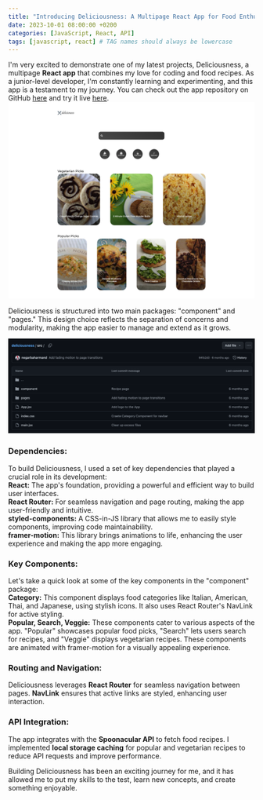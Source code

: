 ```yaml
---
title: "Introducing Deliciousness: A Multipage React App for Food Enthusiasts"
date: 2023-10-01 08:00:00 +0200
categories: [JavaScript, React, API]
tags: [javascript, react] # TAG names should always be lowercase
---
```


I'm very excited to demonstrate one of my latest projects, Deliciousness, a multipage **React app** that combines my love for coding and food recipes. As a junior-level developer, I'm constantly learning and experimenting, and this app is a testament to my journey. You can check out the app repository on GitHub [here](https://github.com/negarbaharmand/deliciousness.git) and try it live [here](https://negarbaharmand.github.io/deliciousness/).
![App overview](/assets/images/deliciousness-page-overview.png)

Deliciousness is structured into two main packages: "component" and "pages." This design choice reflects the separation of concerns and modularity, making the app easier to manage and extend as it grows.

![Github overview](/assets/images/deliciousness-github.png)

### Dependencies:

To build Deliciousness, I used a set of key dependencies that played a crucial role in its development:<br>
**React:** The app's foundation, providing a powerful and efficient way to build user interfaces.<br>
**React Router:** For seamless navigation and page routing, making the app user-friendly and intuitive.<br>
**styled-components:** A CSS-in-JS library that allows me to easily style components, improving code maintainability.<br>
**framer-motion:** This library brings animations to life, enhancing the user experience and making the app more engaging.

### Key Components:

Let's take a quick look at some of the key components in the "component" package:<br>
**Category:** This component displays food categories like Italian, American, Thai, and Japanese, using stylish icons. It also uses React Router's NavLink for active styling.<br>
**Popular, Search, Veggie:** These components cater to various aspects of the app. "Popular" showcases popular food picks, "Search" lets users search for recipes, and "Veggie" displays vegetarian recipes. These components are animated with framer-motion for a visually appealing experience.

### Routing and Navigation:

Deliciousness leverages **React Router** for seamless navigation between pages. **NavLink** ensures that active links are styled, enhancing user interaction.

### API Integration:

The app integrates with the **Spoonacular API** to fetch food recipes. I implemented **local storage caching** for popular and vegetarian recipes to reduce API requests and improve performance.<br>

Building Deliciousness has been an exciting journey for me, and it has allowed me to put my skills to the test, learn new concepts, and create something enjoyable.
